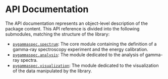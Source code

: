 # API Documentation

The API documentation represents an object-level description of the package content.
This API reference is divided into the following submodules, matching the structure of the library:

* [`pygammaspec.spectrum`](API-Spectrum): The core module containing the definition of a gamma-ray spectroscopy experiment and the energy calibration.
* [`pygammaspec.analysis`](API-Analysis): The module dedicated to the analysis of gamma-ray spectra.
* [`pygammaspec.visualization`](API-Visualization): The module dedicated to the visualization of the data manipulated by the library.